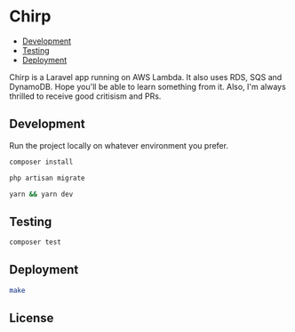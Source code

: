 # Chirp

- [Development](#development)
- [Testing](#testing)
- [Deployment](#deployment)

Chirp is a Laravel app running on AWS Lambda. It also uses RDS, SQS and DynamoDB. Hope you'll be able to learn something from it. Also, I'm always thrilled to receive good critisism and PRs.

## Development

Run the project locally on whatever environment you prefer.

```bash
composer install
```

```bash
php artisan migrate
```

```bash
yarn && yarn dev
```

## Testing

```bash
composer test
```

## Deployment

```bash
make
```

## License
